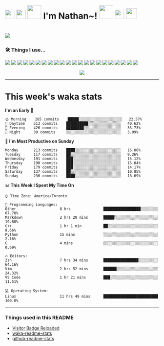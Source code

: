 <h1><img src="https://emojis.slackmojis.com/emojis/images/1562883039/5948/bongo_blob.gif?1562883039" width="30"> <img src="https://emojis.slackmojis.com/emojis/images/1563480763/5999/meow_party.gif?1563480763" width="30"> <img src="https://emojis.slackmojis.com/emojis/images/1547582922/5197/party_blob.gif?1547582922" width="45"> I'm Nathan~! <img src="https://emojis.slackmojis.com/emojis/images/1547582922/5197/party_blob.gif?1547582922" width="45"> <img src="https://emojis.slackmojis.com/emojis/images/1563480763/5999/meow_party.gif?1563480763" width="30"> <img src="https://emojis.slackmojis.com/emojis/images/1536351075/4595/blob-turtle.gif?1536351075" width="35"><h1>

![](https://visitor-badge-reloaded.herokuapp.com/badge?page_id=nathan13888-visitor-badge-reloaded&color=f77809&style=flat-square&logo=Github)

### 🛠 Things I use...

[![](https://img.shields.io/badge/OS-Arch-1793D1?style=flat-square&logo=arch-linux&logoColor=white)](https://archlinux.org/)
[![](https://img.shields.io/badge/OS-Artix-10A0CC?style=flat-square&logo=artix-linux&logoColor=white)](https://artixlinux.org/)
[![](https://img.shields.io/badge/Server_OS-Debian-A81D33?style=flat-square&logo=debian&logoColor=white)](https://www.debian.org/)
[![](https://img.shields.io/badge/Server_OS-Alpine-0D597F?style=flat-square&logo=alpine-linux&logoColor=white)](https://alpinelinux.org/)
[![](https://img.shields.io/badge/Editor-VS_Code_Insiders-24bfa5?style=flat-square&logo=visual-studio-code&logoColor=white)](https://code.visualstudio.com/)
[![](https://img.shields.io/badge/Editor-Neovim-57A143?style=flat-square&logo=neovim&logoColor=white)](https://github.com/neovim/neovim)
[![](https://img.shields.io/badge/Browser-Firefox_Nightly-524dc3?style=flat-square&logo=firefox-browser&logoColor=white)](https://www.mozilla.org/en-US/firefox/new/)
[![](https://img.shields.io/badge/Terminal-ZSH-4EAA25?style=flat-square&logo=gnu-bash&logoColor=white)](https://www.mozilla.org/en-US/firefox/new/)
[![](https://img.shields.io/badge/Chatting-Discord-7289da?style=flat-square&logo=discord&logoColor=white)](https://discord.com)
[![](https://img.shields.io/badge/Chatting-Signal-2592E9?style=flat-square&logo=signal&logoColor=white)](https://www.signal.org/)
![](https://img.shields.io/badge/-C++-00599C?style=flat-square&logo=c%2B%2B&logoColor=white)
![](https://img.shields.io/badge/-Go-00ADD8?style=flat-square&logo=go&logoColor=white)
![](https://img.shields.io/badge/-Java-007396?style=flat-square&logo=java&logoColor=white)
![](https://img.shields.io/badge/-Javascript-F7DF1E?style=flat-square&logo=javascript&logoColor=white)
![](https://img.shields.io/badge/-Typescript-007ACC?style=flat-square&logo=typescript&logoColor=white)
![](https://img.shields.io/badge/-Git-F05032?style=flat-square&logo=git&logoColor=white)
![](https://img.shields.io/badge/-NPM-CB3837?style=flat-square&logo=npm&logoColor=white)
![](https://img.shields.io/badge/-Angular-DD0031?style=flat-square&logo=angular&logoColor=white)
![](https://img.shields.io/badge/-Docker-46a2f1?style=flat-square&logo=docker&logoColor=white)
![](https://img.shields.io/badge/-Kubernetes-326CE5?style=flat-square&logo=kubernetes&logoColor=white)
![](https://img.shields.io/badge/-ESLint-4B32C3?style=flat-square&logo=eslint&logoColor=white)
![](https://img.shields.io/badge/-Markdown-000000?style=flat-square&logo=markdown&logoColor=white)

<!--![](https://img.shields.io/badge/-Heroku-430098?style=flat-square&logo=heroku&logoColor=white)
![](https://img.shields.io/badge/-Netlify-00C7B7?style=flat-square&logo=netlify&logoColor=white)
![](https://img.shields.io/badge/-Digital_Ocean-0080FF?style=flat-square&logo=digitalocean&logoColor=white)
![](https://img.shields.io/badge/-MongoDB-13aa52?style=flat-square&logo=mongodb&logoColor=white)-->

<p align="center">
  <img src="https://github-readme-stats.vercel.app/api?username=Nathan13888&show_icons=true&hide=stars&hide_border=true&bg_color=282a36&title_color=fdaaaa&text_color=fdaaaa&icon_color=fdaaaa&count_private=true&include_all_commits=true">
  <!--<img src="https://github-profile-trophy.vercel.app/?username=Nathan13888&theme=onedark&column=6">-->
</p>

---

# This week's waka stats
<!--START_SECTION:waka-->
**I'm an Early 🐤** 

```text
🌞 Morning    285 commits    █████░░░░░░░░░░░░░░░░░░░░   22.57% 
🌆 Daytime    513 commits    ██████████░░░░░░░░░░░░░░░   40.62% 
🌃 Evening    426 commits    ████████░░░░░░░░░░░░░░░░░   33.73% 
🌙 Night      39 commits     ░░░░░░░░░░░░░░░░░░░░░░░░░   3.09%

```
📅 **I'm Most Productive on Sunday** 

```text
Monday       213 commits    ████░░░░░░░░░░░░░░░░░░░░░   16.86% 
Tuesday      117 commits    ██░░░░░░░░░░░░░░░░░░░░░░░   9.26% 
Wednesday    191 commits    ███░░░░░░░░░░░░░░░░░░░░░░   15.12% 
Thursday     190 commits    ███░░░░░░░░░░░░░░░░░░░░░░   15.04% 
Friday       179 commits    ███░░░░░░░░░░░░░░░░░░░░░░   14.17% 
Saturday     137 commits    ██░░░░░░░░░░░░░░░░░░░░░░░   10.85% 
Sunday       236 commits    ████░░░░░░░░░░░░░░░░░░░░░   18.69%

```


📊 **This Week I Spent My Time On** 

```text
⌚︎ Time Zone: America/Toronto

💬 Programming Languages: 
Other                    8 hrs               █████████████████░░░░░░░░   67.78% 
Markdown                 2 hrs 20 mins       █████░░░░░░░░░░░░░░░░░░░░   19.88% 
C++                      1 hr 1 min          ██░░░░░░░░░░░░░░░░░░░░░░░   8.66% 
Python                   15 mins             ░░░░░░░░░░░░░░░░░░░░░░░░░   2.16% 
C                        4 mins              ░░░░░░░░░░░░░░░░░░░░░░░░░   0.69%

🔥 Editors: 
Zsh                      7 hrs 34 mins       ████████████████░░░░░░░░░   64.16% 
Vim                      2 hrs 52 mins       ██████░░░░░░░░░░░░░░░░░░░   24.32% 
VS Code                  1 hr 21 mins        ███░░░░░░░░░░░░░░░░░░░░░░   11.51%

💻 Operating System: 
Linux                    11 hrs 48 mins      █████████████████████████   100.0%

```


<!--END_SECTION:waka-->

---

### Things used in this README
- [Visitor Badge Reloaded](https://github.com/Nathan13888/VisitorBadgeReloaded)
- [waka-readme-stats](https://github.com/anmol098/waka-readme-stats)
- [github-readme-stats](https://github.com/anuraghazra/github-readme-stats)
